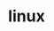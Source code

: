 ---
permalink: /engineering/projects/linux/
project_maintainers: ''
project_stats: sub-projects
sub_projects:
- project_email: linux-acpi@vger.kernel.org
  project_link_name: linux-acpi
  project_maintainers: ''
  project_name: linux-acpi
  project_patches_url: http://patches.linaro.org/api/projects/185/?format=json
  project_scm_url: git://git.kernel.org/pub/scm/linux/kernel/git/torvalds/linux.git
  project_stats: 'true'
  project_url: n/a
- project_email: linux-arm-kernel@lists.infradead.org
  project_link_name: linux-arm-kernel
  project_maintainers: ''
  project_name: linux-arm-kernel
  project_patches_url: http://patches.linaro.org/api/projects/12/?format=json
  project_scm_url: git://git.kernel.org/pub/scm/linux/kernel/git/torvalds/linux.git
  project_stats: 'true'
  project_url: https://git.kernel.org/pub/scm/linux/kernel/git/torvalds/linux.git/commit/
- project_email: linux-arm-msm@vger.kernel.org
  project_link_name: linux-arm-msm
  project_maintainers: ''
  project_name: linux-arm-msm
  project_patches_url: http://patches.linaro.org/api/projects/196/?format=json
  project_scm_url: git://git.kernel.org/pub/scm/linux/kernel/git/stable/linux-stable.git
  project_stats: 'true'
  project_url: https://git.kernel.org/pub/scm/linux/kernel/git/stable/linux.git/commit
- project_email: linux-bluetooth@vger.kernel.org
  project_link_name: linux-bluetooth
  project_maintainers: ''
  project_name: linux-bluetooth
  project_patches_url: http://patches.linaro.org/api/projects/133/?format=json
  project_scm_url: git://git.kernel.org/pub/scm/linux/kernel/git/bluetooth/bluetooth-next.git
  project_stats: 'true'
  project_url: n/a
- project_email: linux-crypto@vger.kernel.org
  project_link_name: linux-crypto
  project_maintainers: ''
  project_name: linux-crypto
  project_patches_url: http://patches.linaro.org/api/projects/136/?format=json
  project_scm_url: git://git.kernel.org/pub/scm/linux/kernel/git/herbert/crypto-2.6.git
  project_stats: 'true'
  project_url: n/a
- project_email: linux-efi@vger.kernel.org
  project_link_name: linux-efi
  project_maintainers: ''
  project_name: linux-efi
  project_patches_url: http://patches.linaro.org/api/projects/209/?format=json
  project_scm_url: git://git.kernel.org/pub/scm/linux/kernel/git/torvalds/linux.git
  project_stats: 'true'
  project_url: http://git.kernel.org/?p=linux/kernel/git/torvalds/linux.git;a=commit;h=
- project_email: linux-fbdev@vger.kernel.org
  project_link_name: linux-fbdev
  project_maintainers: ''
  project_name: linux-fbdev
  project_patches_url: http://patches.linaro.org/api/projects/131/?format=json
  project_scm_url: https://github.com/schandinat/linux-2.6.git
  project_stats: 'true'
  project_url: n/a
- project_email: linux-gpio@vger.kernel.org
  project_link_name: linux-gpio
  project_maintainers: ''
  project_name: linux-gpio
  project_patches_url: http://patches.linaro.org/api/projects/186/?format=json
  project_scm_url: git://git.kernel.org/pub/scm/linux/kernel/git/linusw/linux-gpio.git
  project_stats: 'true'
  project_url: http://git.kernel.org/cgit/linux/kernel/git/linusw/linux-gpio.git/commit/?id=
- project_email: linux-i2c@vger.kernel.org
  project_link_name: linux-i2c
  project_maintainers: ''
  project_name: linux-i2c
  project_patches_url: http://patches.linaro.org/api/projects/27/?format=json
  project_scm_url: git://git.kernel.org/pub/scm/linux/kernel/git/jdelvare/staging.git
  project_stats: 'true'
  project_url: http://git.kernel.org/?p=linux/kernel/git/jdelvare/staging.git;a=commit;h=
- project_email: linux-input@vger.kernel.org
  project_link_name: linux-input
  project_maintainers: ''
  project_name: linux-input
  project_patches_url: http://patches.linaro.org/api/projects/124/?format=json
  project_scm_url: git://git.kernel.org/pub/scm/linux/kernel/git/dtor/input.git
  project_stats: 'true'
  project_url: http://git.kernel.org/?p=linux/kernel/git/dtor/input.git;a=commit;h=
- project_email: linux-kernel@vger.kernel.org
  project_link_name: linux-kernel
  project_maintainers: ''
  project_name: linux-kernel
  project_patches_url: http://patches.linaro.org/api/projects/11/?format=json
  project_scm_url: git://git.kernel.org/pub/scm/linux/kernel/git/torvalds/linux.git
  project_stats: 'true'
  project_url: https://git.kernel.org/pub/scm/linux/kernel/git/torvalds/linux.git/commit
- project_email: linux-kselftest@vger.kernel.org
  project_link_name: linux-kselftest
  project_maintainers: ''
  project_name: linux-kselftest
  project_patches_url: http://patches.linaro.org/api/projects/233/?format=json
  project_scm_url: git://git.kernel.org/pub/scm/linux/kernel/git/shuah/linux-kselftest.git
  project_stats: 'true'
  project_url: https://git.kernel.org/cgit/linux/kernel/git/shuah/linux-kselftest.git/commit/?id=
- project_email: linux-leds@vger.kernel.org
  project_link_name: linux-leds
  project_maintainers: ''
  project_name: linux-leds
  project_patches_url: http://patches.linaro.org/api/projects/128/?format=json
  project_scm_url: git://git.kernel.org/pub/scm/linux/kernel/git/cooloney/linux-leds.git
  project_stats: 'true'
  project_url: n/a
- project_email: linux-media@vger.kernel.org
  project_link_name: linux-media
  project_maintainers: ''
  project_name: linux-media
  project_patches_url: http://patches.linaro.org/api/projects/123/?format=json
  project_scm_url: git://git.kernel.org/pub/scm/linux/kernel/git/torvalds/linux.git
  project_stats: 'true'
  project_url: http://git.kernel.org/?p=linux/kernel/git/torvalds/linux-2.6.git;a=commit;h=
- project_email: linux-mm@kvack.org
  project_link_name: linux-mm
  project_maintainers: ''
  project_name: linux-mm
  project_patches_url: http://patches.linaro.org/api/projects/137/?format=json
  project_scm_url: git://git.kernel.org/pub/scm/linux/kernel/git/torvalds/linux.git
  project_stats: 'true'
  project_url: n/a
- project_email: linux-mmc@vger.kernel.org
  project_link_name: linux-mmc
  project_maintainers: ''
  project_name: linux-mmc
  project_patches_url: http://patches.linaro.org/api/projects/18/?format=json
  project_scm_url: git://git.kernel.org/pub/scm/linux/kernel/git/cjb/mmc.git
  project_stats: 'true'
  project_url: http://git.kernel.org/?p=linux/kernel/git/cjb/mmc.git;a=commit;h=
- project_email: linux-mtd@lists.infradead.org
  project_link_name: linux-mtd
  project_maintainers: ''
  project_name: linux-mtd
  project_patches_url: http://patches.linaro.org/api/projects/132/?format=json
  project_scm_url: git://git.infradead.org/users/dedekind/l2-mtd.git
  project_stats: 'true'
  project_url: n/a
- project_email: linux-omap@vger.kernel.org
  project_link_name: linux-omap
  project_maintainers: ''
  project_name: linux-omap
  project_patches_url: http://patches.linaro.org/api/projects/28/?format=json
  project_scm_url: git://git.kernel.org/pub/scm/linux/kernel/git/tmlind/linux-omap.git
  project_stats: 'true'
  project_url: http://git.kernel.org/?p=linux/kernel/git/tmlind/linux-omap.git;a=commit;h=
- project_email: linux-pm@vger.kernel.org
  project_link_name: linux-pm
  project_maintainers: ''
  project_name: linux-pm
  project_patches_url: http://patches.linaro.org/api/projects/139/?format=json
  project_scm_url: git://git.kernel.org/pub/scm/linux/kernel/git/torvalds/linux.git
  project_stats: 'true'
  project_url: https://git.kernel.org/pub/scm/linux/kernel/git/torvalds/linux.git/commit
- project_email: linux-rt-users@vger.kernel.org
  project_link_name: linux-rt-users
  project_maintainers: ''
  project_name: Linux RT Users
  project_patches_url: http://patches.linaro.org/api/projects/195/?format=json
  project_scm_url: git://git.kernel.org/pub/scm/linux/kernel/git/rt/linux-stable-rt.git
  project_stats: 'true'
  project_url: n/a
- project_email: linux-samsung-soc@vger.kernel.org
  project_link_name: linux-samsung-soc
  project_maintainers: ''
  project_name: linux-samsung-soc
  project_patches_url: http://patches.linaro.org/api/projects/29/?format=json
  project_scm_url: git://git.kernel.org/pub/scm/linux/kernel/git/kgene/linux-samsung.git
  project_stats: 'true'
  project_url: https://git.kernel.org/cgit/linux/kernel/git/kgene/linux-samsung.git/commit/?id=
- project_email: linux-scsi@vger.kernel.org
  project_link_name: linux-scsi
  project_maintainers: ''
  project_name: linaro-scsi
  project_patches_url: http://patches.linaro.org/api/projects/127/?format=json
  project_scm_url: git://git.kernel.org/pub/scm/linux/kernel/git/jejb/scsi.git
  project_stats: 'true'
  project_url: n/a
- project_email: linux-serial@vger.kernel.org
  project_link_name: linux-serial
  project_maintainers: ''
  project_name: linux-serial
  project_patches_url: http://patches.linaro.org/api/projects/138/?format=json
  project_scm_url: git://git.kernel.org/pub/scm/linux/kernel/git/gregkh/tty.git
  project_stats: 'true'
  project_url: n/a
- project_email: linux-spi@vger.kernel.org
  project_link_name: linux-spi
  project_maintainers: ''
  project_name: Linux SPI
  project_patches_url: http://patches.linaro.org/api/projects/96/?format=json
  project_scm_url: git://git.kernel.org/pub/scm/linux/kernel/git/torvalds/linux.git
  project_stats: 'true'
  project_url: https://git.kernel.org/pub/scm/linux/kernel/git/torvalds/linux.git/commit
- project_email: stable@vger.kernel.org
  project_link_name: linux-stable
  project_maintainers: ''
  project_name: Linux Stable
  project_patches_url: http://patches.linaro.org/api/projects/198/?format=json
  project_scm_url: git://git.kernel.org/pub/scm/linux/kernel/git/stable/linux-stable.git
  project_stats: 'true'
  project_url: https://git.kernel.org/cgit/linux/kernel/git/stable/linux-stable.git/commit/?id=
- project_email: devel@driverdev.osuosl.org
  project_link_name: linux-staging
  project_maintainers: ''
  project_name: linux-staging
  project_patches_url: http://patches.linaro.org/api/projects/129/?format=json
  project_scm_url: git://git.kernel.org/pub/scm/linux/kernel/git/gregkh/staging.git
  project_stats: 'true'
  project_url: n/a
- project_email: linux-usb@vger.kernel.org
  project_link_name: linux-usb
  project_maintainers: ''
  project_name: linux-usb
  project_patches_url: http://patches.linaro.org/api/projects/20/?format=json
  project_scm_url: git://git.kernel.org/pub/scm/linux/kernel/git/gregkh/usb.git
  project_stats: 'true'
  project_url: http://git.kernel.org/?p=linux/kernel/git/gregkh/usb-2.6.git;a=commit;h=
- project_email: linux-watchdog@vger.kernel.org
  project_link_name: linux-watchdog
  project_maintainers: ''
  project_name: linux-watchdog
  project_patches_url: http://patches.linaro.org/api/projects/134/?format=json
  project_scm_url: ''
  project_stats: 'true'
  project_url: n/a
- project_email: linux-wireless@vger.kernel.org
  project_link_name: linux-wireless
  project_maintainers: ''
  project_name: Linux wireless
  project_patches_url: http://patches.linaro.org/api/projects/119/?format=json
  project_scm_url: git://git.kernel.org/pub/scm/linux/kernel/git/linville/wireless-next.git
  project_stats: 'true'
  project_url: http://git.kernel.org/?p=linux/kernel/git/linville/wireless-next.git;a=commit;h=
title: linux
---